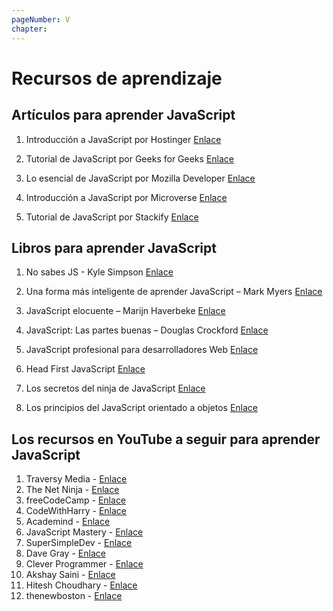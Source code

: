 ```yaml
---
pageNumber: V
chapter: 
---
```


# Recursos de aprendizaje

## Artículos para aprender JavaScript

1. Introducción a JavaScript por Hostinger [Enlace](https://www.hostinger.com/tutorials/what-is-javascript)

2. Tutorial de JavaScript por Geeks for Geeks [Enlace](https://www.geeksforgeeks.org/javascript/)

3. Lo esencial de JavaScript por Mozilla Developer [Enlace](https://developer.mozilla.org/en-US/docs/Learn/Getting_started_with_the_web/JavaScript_basics)

4. Introducción a JavaScript por Microverse [Enlace](https://www.microverse.org/blog/introduction-to-javascript-a-guide-for-beginners)

5. Tutorial de JavaScript por Stackify [Enlace]( https://stackify.com/learn-javascript-tutorials/)

## Libros para aprender JavaScript  

1. No sabes JS - Kyle Simpson [Enlace](https://www.amazon.in/You-Dont-Know-Set-Volumes/dp/9352136268)

2. Una forma más inteligente de aprender JavaScript – Mark Myers [Enlace](https://www.amazon.in/Smarter-Way-Learn-JavaScript-technology-ebook/dp/B00H1W9I6C)

3. JavaScript elocuente – Marijn Haverbeke [Enlace](https://www.amazon.in/Eloquent-JavaScript-3rd-Introduction-Programming-ebook/dp/B07C96Q217)

4. JavaScript: Las partes buenas – Douglas Crockford [Enlace](https://www.amazon.in/Javascript-Good-Parts-D-Crockford/dp/0596517742)

5. JavaScript profesional para desarrolladores Web [Enlace](https://www.amazon.com/dp/1118026691)

6. Head First JavaScript [Enlace](https://www.amazon.com/Head-First-JavaScript-Programming-Brain-Friendly/dp/144934013X?tag=javamysqlanta-20)

7. Los secretos del ninja de JavaScript [Enlace](https://www.amazon.com/Secrets-JavaScript-Ninja-John-Resig/dp/193398869X?tag=javamysqlanta-20)

8. Los principios del JavaScript orientado a objetos [Enlace](https://www.amazon.com/Principles-Object-Oriented-JavaScript-Nicholas-Zakas/dp/1593275404?tag=javamysqlanta-20)

## Los recursos en YouTube a seguir para aprender JavaScript  

1. Traversy Media - [Enlace](https://www.youtube.com/user/TechGuyWeb)
2. The Net Ninja - [Enlace](https://www.youtube.com/channel/UCW5YeuERMmlnqo4oq8vwUpg)
3. freeCodeCamp - [Enlace](https://www.youtube.com/c/Freecodecamp)
4. CodeWithHarry - [Enlace](https://www.youtube.com/c/CodeWithHarry)
5. Academind - [Enlace]( https://www.youtube.com/c/Academind)
6. JavaScript Mastery - [Enlace](https://www.youtube.com/@javascriptmastery)
7. SuperSimpleDev - [Enlace](https://www.youtube.com/@SuperSimpleDev)
8. Dave Gray - [Enlace](https://www.youtube.com/@DaveGrayTeachesCode)
9. Clever Programmer - [Enlace](https://www.youtube.com/@CleverProgrammer)
10. Akshay Saini - [Enlace](https://www.youtube.com/@akshaymarch7)
11. Hitesh Choudhary - [Enlace](https://www.youtube.com/@HiteshChoudharydotcom)
12. thenewboston - [Enlace](https://www.youtube.com/@thenewboston)